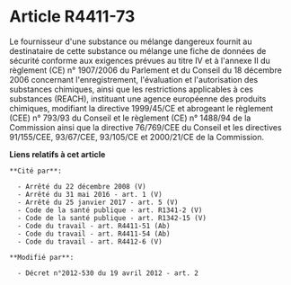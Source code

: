 # Article R4411-73

Le fournisseur d'une substance ou mélange dangereux fournit au destinataire de cette substance ou mélange une fiche de
données de sécurité conforme aux exigences prévues au titre IV et à l'annexe II du règlement (CE) n° 1907/2006 du Parlement
et du Conseil du 18 décembre 2006 concernant l'enregistrement, l'évaluation et l'autorisation des substances chimiques, ainsi
que les restrictions applicables à ces substances (REACH), instituant une agence européenne des produits chimiques, modifiant
la directive 1999/45/CE et abrogeant le règlement (CEE) n° 793/93 du Conseil et le règlement (CE) n° 1488/94 de la Commission
ainsi que la directive 76/769/CEE du Conseil et les directives 91/155/CEE, 93/67/CEE, 93/105/CE et 2000/21/CE de la
Commission.

**Liens relatifs à cet article**

	**Cité par**:

	  - Arrêté du 22 décembre 2008 (V)
	  - Arrêté du 31 mai 2016 - art. 1 (V)
	  - Arrêté du 25 janvier 2017 - art. 5 (V)
	  - Code de la santé publique - art. R1341-2 (V)
	  - Code de la santé publique - art. R1342-15 (V)
	  - Code du travail - art. R4411-51 (Ab)
	  - Code du travail - art. R4411-54 (Ab)
	  - Code du travail - art. R4412-6 (V)

	**Modifié par**:

	  - Décret n°2012-530 du 19 avril 2012 - art. 2
